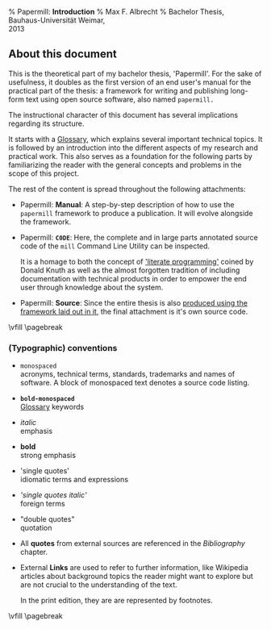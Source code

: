 % Papermill: **Introduction**
% Max F. Albrecht
% Bachelor Thesis, \
  Bauhaus-Universität Weimar, \
  2013


<!-- only for print: -->
<!-- \vfill -->
<!-- \pagebreak -->


## About this document

This is the theoretical part of my bachelor thesis, 'Papermill'.
For the sake of usefulness, it doubles as the first version of an
end user's manual for the practical part of the thesis: a framework for writing and publishing long-form text using open source software, also named `papermill.`

The instructional character of this document has several implications regarding its structure. 

It starts with a [Glossary](#glossary), which explains several important technical topics. 
It is followed by an introduction into the different aspects of my research and practical work. This also serves as a foundation for the following parts by familiarizing the reader with the general concepts and problems in the scope of this project.

The rest of the content is spread throughout the following attachments:

- Papermill: **Manual**: A step-by-step description of how to use the `papermill` framework to produce a publication. It will evolve alongside the framework.

- Papermill: **`C0DE`**: Here, the complete and in large parts annotated source code of the `mill` Command Line Utility can be inspected. 

    It is a homage to both the concept of ['literate programming'](http://www-cs-faculty.stanford.edu/~knuth/lp.html) coined by Donald Knuth as well as the almost forgotten tradition of including documentation with technical products in order to empower the end user through knowledge about the system.

- Papermill: **Source**: Since the entire thesis is also [produced using the framework laid out in it][dogfooding], the final attachment is it's own source code.

[dogfooding]: https://en.wikipedia.org/wiki/Eating_your_own_dog_food 

<!-- only for print: -->
\vfill
\pagebreak

### (Typographic) conventions

- `monospaced` \
acronyms, technical terms, standards, trademarks and names of software. A block of monospaced text denotes a source code listing.

- **`bold-monospaced`** \
[Glossary](#glossary) keywords

- *italic* \
emphasis

- **bold** \
strong emphasis

- 'single quotes' \
idiomatic terms and expressions

- *'single quotes italic'* \
foreign terms

- "double quotes" \
quotation

- All **quotes** from external sources are referenced in the *Bibliography* chapter.

- External **Links** are used to refer to further information, like Wikipedia articles about background topics the reader might want to explore but are not crucial to the understanding of the text. 

  In the print edition, they are are represented by footnotes.
  

<!-- only for print: -->
\vfill
\pagebreak
